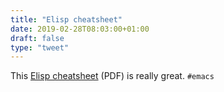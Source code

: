 ```yaml
---
title: "Elisp cheatsheet"
date: 2019-02-28T08:03:00+01:00
draft: false
type: "tweet"
---
```


This [Elisp cheatsheet](https://github.com/alhassy/ElispCheatSheet/blob/master/CheatSheet.pdf) (PDF) is really great. `#emacs`
